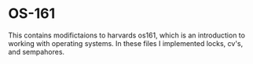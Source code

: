 # OS-161
This contains modifictaions to harvards os161, which is an introduction to working with operating systems. In these files I implemented locks, cv's, and sempahores.
